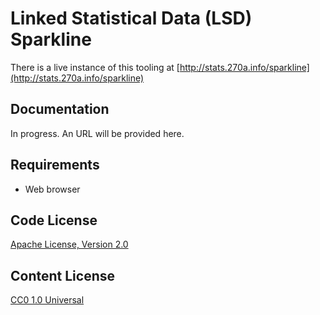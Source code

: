 # Linked Statistical Data (LSD) Sparkline

There is a live instance of this tooling at [http://stats.270a.info/sparkline](http://stats.270a.info/sparkline)

## Documentation
In progress. An URL will be provided here.


## Requirements
* Web browser

## Code License
[Apache License, Version 2.0](http://www.apache.org/licenses/LICENSE-2.0)

## Content License
[CC0 1.0 Universal](http://creativecommons.org/publicdomain/zero/1.0/)
